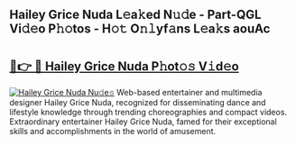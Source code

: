 ## Hailey Grice Nuda L𝚎a𝚔ed N𝚞𝚍e - Part-QGL Vi𝚍𝚎o P𝚑𝚘tos - H𝚘𝚝 O𝚗𝚕yf𝚊ns L𝚎a𝚔s aouAc

# <h2><a href="http://kfe1g4.oniu.top/?m=Hailey+Grice+Nuda">🔗👉 🔴 Hailey Grice Nuda P𝚑ot𝚘𝚜 V𝚒d𝚎o</a></h2>

[![Hailey Grice Nuda Nu𝚍e𝚜](https://i.imgur.com/0qMVB7G.gif)](http://kfe1g4.oniu.top/?m=Hailey+Grice+Nuda)
Web-based entertainer and multimedia designer Hailey Grice Nuda, recognized for disseminating dance and lifestyle knowledge through trending choreographies and compact videos. Extraordinary entertainer Hailey Grice Nuda, famed for their exceptional skills and accomplishments in the world of amusement.  
